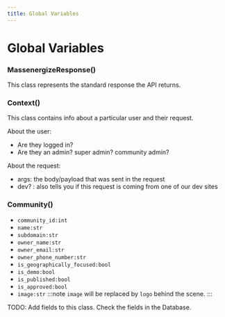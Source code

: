 ```yaml
---
title: Global Variables
---
```


# Global Variables

### MassenergizeResponse()

This class represents the standard response the API returns.

### Context()

This class contains info about a particular user and their request.

About the user:
- Are they logged in?
- Are they an admin? super admin? community admin?

About the request:
- args: the body/payload that was sent in the request
- dev? : also tells you if this request is coming from one of our dev sites

### Community()

- `community_id:int`
- `name:str`
- `subdomain:str`
- `owner_name:str`
- `owner_email:str`
- `owner_phone_number:str`
- `is_geographically_focused:bool`
- `is_demo:bool`
- `is_published:bool`
- `is_approved:bool`
- `image:str`
:::note
`image` will be replaced by `logo` behind the scene.
:::

TODO: Add fields to this class. Check the fields in the Database.
